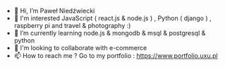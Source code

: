 - 👋  Hi, I’m Paweł Niedźwiecki
- 👀  I'm interested JavaScript ( react.js & node.js ) , Python ( django ) , raspberry pi and travel & photography :) 
- 🌱  I’m currently learning node.js & mongodb & msql & postgresql & python
- 💞️  I'm looking to collaborate with e-commerce
- 📫  How to reach me ? Go to my portfolio : https://www.portfolio.uxu.pl 

